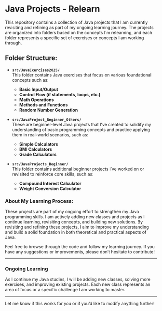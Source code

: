 # Java Projects - Relearn

This repository contains a collection of Java projects that I am currently revisiting and refining as part of my ongoing learning journey. The projects are organized into folders based on the concepts I'm relearning, and each folder represents a specific set of exercises or concepts I am working through.

## Folder Structure:

- **`src/JavaExercises2025/`**  
  This folder contains Java exercises that focus on various foundational concepts such as:
  - **Basic Input/Output**  
  - **Control Flow (if statements, loops, etc.)**  
  - **Math Operations**  
  - **Methods and Functions**  
  - **Random Number Generation**
  
- **`src/JavaProject_Beginner_Others/`**  
  These are beginner-level Java projects that I've created to solidify my understanding of basic programming concepts and practice applying them in real-world scenarios, such as:
  - **Simple Calculators**
  - **BMI Calculators**
  - **Grade Calculators**

- **`src/JavaProjects_Beginner/`**  
  This folder contains additional beginner projects I’ve worked on or revisited to reinforce core skills, such as:
  - **Compound Interest Calculator**
  - **Weight Conversion Calculator**

### About My Learning Process:

These projects are part of my ongoing effort to strengthen my Java programming skills. I am actively adding new classes and projects as I continue learning, revisiting concepts, and building new solutions. By revisiting and refining these projects, I aim to improve my understanding and build a solid foundation in both theoretical and practical aspects of Java.

Feel free to browse through the code and follow my learning journey. If you have any suggestions or improvements, please don’t hesitate to contribute!

---

### Ongoing Learning

As I continue my Java studies, I will be adding new classes, solving more exercises, and improving existing projects. Each new class represents an area of focus or a specific challenge I am working to master.

---

Let me know if this works for you or if you’d like to modify anything further!
